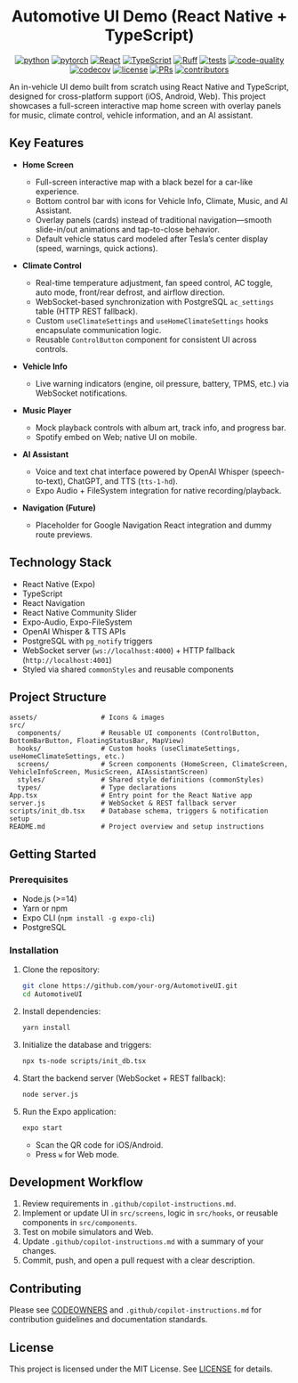 <center>

# Automotive UI Demo (React Native + TypeScript)

[![python](https://img.shields.io/badge/-Python_3.8_%7C_3.9_%7C_3.10%7C_3.11-blue?logo=python&logoColor=white)](https://github.com/pre-commit/pre-commit)
[![pytorch](https://img.shields.io/badge/PyTorch_2.0+-ee4c2c?logo=pytorch&logoColor=white)](https://pytorch.org/get-started/locally/)
[![React](https://img.shields.io/badge/-React_19.1-61DAFB?logo=react&logoColor=white)](https://reactjs.org/)
[![TypeScript](https://img.shields.io/badge/-TypeScript_5.8-3178C6?logo=typescript&logoColor=white)](https://www.typescriptlang.org/)
[![Ruff](https://img.shields.io/endpoint?url=https://raw.githubusercontent.com/astral-sh/ruff/main/assets/badge/v2.json)](https://github.com/astral-sh/ruff)
[![tests](https://github.com/Mai0313/repo_template/actions/workflows/test.yml/badge.svg)](https://github.com/Mai0313/repo_template/actions/workflows/test.yml)
[![code-quality](https://github.com/Mai0313/repo_template/actions/workflows/code-quality-check.yml/badge.svg)](https://github.com/Mai0313/repo_template/actions/workflows/code-quality-check.yml)
[![codecov](https://codecov.io/gh/Mai0313/repo_template/branch/master/graph/badge.svg)](https://codecov.io/gh/Mai0313/repo_template)
[![license](https://img.shields.io/badge/License-MIT-green.svg?labelColor=gray)](https://github.com/Mai0313/repo_template/tree/master?tab=License-1-ov-file)
[![PRs](https://img.shields.io/badge/PRs-welcome-brightgreen.svg)](https://github.com/Mai0313/repo_template/pulls)
[![contributors](https://img.shields.io/github/contributors/Mai0313/repo_template.svg)](https://github.com/Mai0313/repo_template/graphs/contributors)

</center>

An in-vehicle UI demo built from scratch using React Native and TypeScript, designed for cross-platform support (iOS, Android, Web). This project showcases a full-screen interactive map home screen with overlay panels for music, climate control, vehicle information, and an AI assistant.

## Key Features

- **Home Screen**
  - Full-screen interactive map with a black bezel for a car-like experience.
  - Bottom control bar with icons for Vehicle Info, Climate, Music, and AI Assistant.
  - Overlay panels (cards) instead of traditional navigation—smooth slide-in/out animations and tap-to-close behavior.
  - Default vehicle status card modeled after Tesla’s center display (speed, warnings, quick actions).

- **Climate Control**
  - Real-time temperature adjustment, fan speed control, AC toggle, auto mode, front/rear defrost, and airflow direction.
  - WebSocket-based synchronization with PostgreSQL `ac_settings` table (HTTP REST fallback).
  - Custom `useClimateSettings` and `useHomeClimateSettings` hooks encapsulate communication logic.
  - Reusable `ControlButton` component for consistent UI across controls.

- **Vehicle Info**
  - Live warning indicators (engine, oil pressure, battery, TPMS, etc.) via WebSocket notifications.

- **Music Player**
  - Mock playback controls with album art, track info, and progress bar.
  - Spotify embed on Web; native UI on mobile.

- **AI Assistant**
  - Voice and text chat interface powered by OpenAI Whisper (speech-to-text), ChatGPT, and TTS (`tts-1-hd`).
  - Expo Audio + FileSystem integration for native recording/playback.

- **Navigation (Future)**
  - Placeholder for Google Navigation React integration and dummy route previews.

## Technology Stack

- React Native (Expo)
- TypeScript
- React Navigation
- React Native Community Slider
- Expo-Audio, Expo-FileSystem
- OpenAI Whisper & TTS APIs
- PostgreSQL with `pg_notify` triggers
- WebSocket server (`ws://localhost:4000`) + HTTP fallback (`http://localhost:4001`)
- Styled via shared `commonStyles` and reusable components

## Project Structure

```
assets/                # Icons & images
src/
  components/          # Reusable UI components (ControlButton, BottomBarButton, FloatingStatusBar, MapView)
  hooks/               # Custom hooks (useClimateSettings, useHomeClimateSettings, etc.)
  screens/             # Screen components (HomeScreen, ClimateScreen, VehicleInfoScreen, MusicScreen, AIAssistantScreen)
  styles/              # Shared style definitions (commonStyles)
  types/               # Type declarations
App.tsx                # Entry point for the React Native app
server.js              # WebSocket & REST fallback server
scripts/init_db.tsx    # Database schema, triggers & notification setup
README.md              # Project overview and setup instructions
```

## Getting Started

### Prerequisites

- Node.js (>=14)
- Yarn or npm
- Expo CLI (`npm install -g expo-cli`)
- PostgreSQL

### Installation

1. Clone the repository:
   ```bash
   git clone https://github.com/your-org/AutomotiveUI.git
   cd AutomotiveUI
   ```
2. Install dependencies:
   ```bash
   yarn install
   ```
3. Initialize the database and triggers:
   ```bash
   npx ts-node scripts/init_db.tsx
   ```
4. Start the backend server (WebSocket + REST fallback):
   ```bash
   node server.js
   ```
5. Run the Expo application:
   ```bash
   expo start
   ```
   - Scan the QR code for iOS/Android.
   - Press `w` for Web mode.

## Development Workflow

1. Review requirements in `.github/copilot-instructions.md`.
2. Implement or update UI in `src/screens`, logic in `src/hooks`, or reusable components in `src/components`.
3. Test on mobile simulators and Web.
4. Update `.github/copilot-instructions.md` with a summary of your changes.
5. Commit, push, and open a pull request with a clear description.

## Contributing

Please see [CODEOWNERS](.github/CODEOWNERS) and `.github/copilot-instructions.md` for contribution guidelines and documentation standards.

## License

This project is licensed under the MIT License. See [LICENSE](LICENSE) for details.

